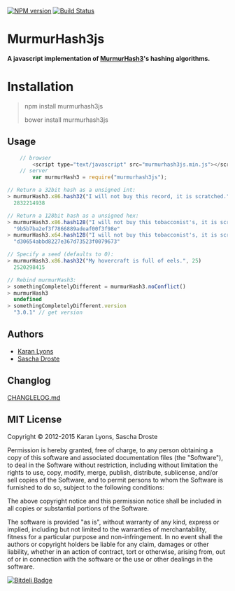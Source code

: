 [![NPM version](https://badge.fury.io/js/murmurhash3js.png)](http://badge.fury.io/js/murmurhash3js) [![Build Status](https://travis-ci.org/pid/murmurHash3js.png)](https://travis-ci.org/pid/murmurhash3js)

MurmurHash3js
=============

**A javascript implementation of [MurmurHash3](http://code.google.com/p/smhasher/source/browse/trunk/MurmurHash3.cpp?spec=svn145&r=144)'s hashing algorithms.**

Installation
============

> npm install murmurhash3js
>
> bower install murmurhash3js

Usage
-----

```javascript
    // browser
        <script type="text/javascript" src="murmurhash3js.min.js"></script>
    // server
        var murmurHash3 = require("murmurhash3js");
```

```javascript
// Return a 32bit hash as a unsigned int:
> murmurHash3.x86.hash32("I will not buy this record, it is scratched.")
  2832214938

// Return a 128bit hash as a unsigned hex:
> murmurHash3.x86.hash128("I will not buy this tobacconist's, it is scratched.")
  "9b5b7ba2ef3f7866889adeaf00f3f98e"
> murmurHash3.x64.hash128("I will not buy this tobacconist's, it is scratched.")
  "d30654abbd8227e367d73523f0079673"

// Specify a seed (defaults to 0):
> murmurHash3.x86.hash32("My hovercraft is full of eels.", 25)
  2520298415

// Rebind murmurHash3:
> somethingCompletelyDifferent = murmurHash3.noConflict()
> murmurHash3
  undefined
> somethingCompletelyDifferent.version
  "3.0.1" // get version
```

Authors
-------

-	[Karan Lyons](https://github.com/karanlyons/)
-	[Sascha Droste](https://github.com/pid/)

Changlog
--------

[CHANGLELOG.md](https://github.com/pid/murmurHash3js/blob/master/CHANGELOG.md)

MIT License
-----------

Copyright © 2012-2015 Karan Lyons, Sascha Droste

Permission is hereby granted, free of charge, to any person obtaining a copy of this software and associated documentation files (the "Software"), to deal in the Software without restriction, including without limitation the rights to use, copy, modify, merge, publish, distribute, sublicense, and/or sell copies of the Software, and to permit persons to whom the Software is furnished to do so, subject to the following conditions:

The above copyright notice and this permission notice shall be included in all copies or substantial portions of the Software.

The software is provided "as is", without warranty of any kind, express or implied, including but not limited to the warranties of merchantability, fitness for a particular purpose and non-infringement. In no event shall the authors or copyright holders be liable for any claim, damages or other liability, whether in an action of contract, tort or otherwise, arising from, out of or in connection with the software or the use or other dealings in the software.


[![Bitdeli Badge](https://d2weczhvl823v0.cloudfront.net/pid/murmurhash3js/trend.png)](https://bitdeli.com/free "Bitdeli Badge")

